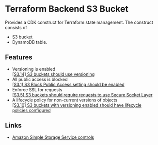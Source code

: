 # Terraform Backend S3 Bucket

Provides a CDK construct for Terraform state management. The construct consists
of

- S3 bucket
- DynamoDB table.

## Features

- Versioning is enabled  
  [[S3.14] S3 buckets should use versioning](https://docs.aws.amazon.com/securityhub/latest/userguide/s3-controls.html#s3-14)
- All public access is blocked  
  [[S3.1] S3 Block Public Access setting should be enabled](https://docs.aws.amazon.com/securityhub/latest/userguide/s3-controls.html#s3-1)
- Enforce SSL for requests  
 [[S3.5] S3 buckets should require requests to use Secure Socket Layer](https://docs.aws.amazon.com/securityhub/latest/userguide/s3-controls.html#s3-1)
- A lifecycle policy for non-current versions of objects  
  [[S3.10] S3 buckets with versioning enabled should have lifecycle policies configured
](https://docs.aws.amazon.com/securityhub/latest/userguide/s3-controls.html#s3-10)

## Links

- [Amazon Simple Storage Service controls](https://docs.aws.amazon.com/securityhub/latest/userguide/s3-controls.html)

